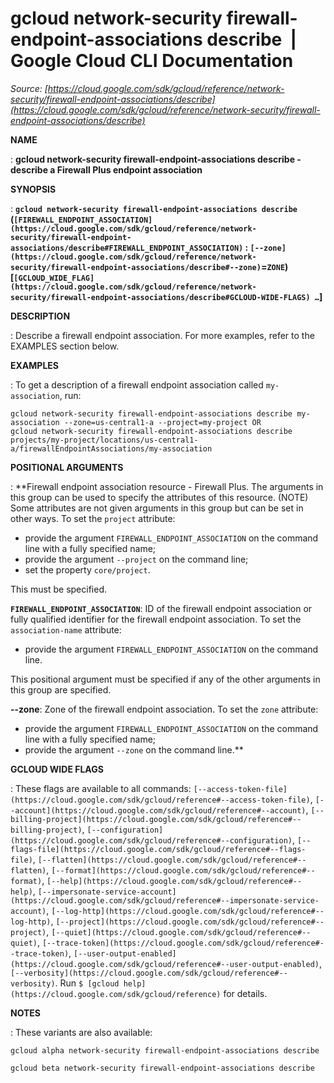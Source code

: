 # gcloud network-security firewall-endpoint-associations describe  |  Google Cloud CLI Documentation

*Source: [https://cloud.google.com/sdk/gcloud/reference/network-security/firewall-endpoint-associations/describe](https://cloud.google.com/sdk/gcloud/reference/network-security/firewall-endpoint-associations/describe)*

**NAME**

: **gcloud network-security firewall-endpoint-associations describe - describe a Firewall Plus endpoint association**

**SYNOPSIS**

: **`gcloud network-security firewall-endpoint-associations describe` (`[FIREWALL_ENDPOINT_ASSOCIATION](https://cloud.google.com/sdk/gcloud/reference/network-security/firewall-endpoint-associations/describe#FIREWALL_ENDPOINT_ASSOCIATION)` : `[--zone](https://cloud.google.com/sdk/gcloud/reference/network-security/firewall-endpoint-associations/describe#--zone)`=`ZONE`) [`[GCLOUD_WIDE_FLAG](https://cloud.google.com/sdk/gcloud/reference/network-security/firewall-endpoint-associations/describe#GCLOUD-WIDE-FLAGS) …`]**

**DESCRIPTION**

: Describe a firewall endpoint association.
For more examples, refer to the EXAMPLES section below.

**EXAMPLES**

: To get a description of a firewall endpoint association called
`my-association`, run:

```
gcloud network-security firewall-endpoint-associations describe my-association --zone=us-central1-a --project=my-project OR
gcloud network-security firewall-endpoint-associations describe projects/my-project/locations/us-central1-a/firewallEndpointAssociations/my-association
```

**POSITIONAL ARGUMENTS**

: **Firewall endpoint association resource - Firewall Plus. The arguments in this
group can be used to specify the attributes of this resource. (NOTE) Some
attributes are not given arguments in this group but can be set in other ways.
To set the `project` attribute:

- provide the argument `FIREWALL_ENDPOINT_ASSOCIATION` on the command
line with a fully specified name;
- provide the argument `--project` on the command line;
- set the property `core/project`.

This must be specified.

**`FIREWALL_ENDPOINT_ASSOCIATION`**:
ID of the firewall endpoint association or fully qualified identifier for the
firewall endpoint association.
To set the `association-name` attribute:

- provide the argument `FIREWALL_ENDPOINT_ASSOCIATION` on the command
line.

This positional argument must be specified if any of the other arguments in this
group are specified.

**--zone**:
Zone of the firewall endpoint association.
To set the `zone` attribute:

- provide the argument `FIREWALL_ENDPOINT_ASSOCIATION` on the command
line with a fully specified name;
- provide the argument `--zone` on the command line.**

**GCLOUD WIDE FLAGS**

: These flags are available to all commands: `[--access-token-file](https://cloud.google.com/sdk/gcloud/reference#--access-token-file)`,
`[--account](https://cloud.google.com/sdk/gcloud/reference#--account)`, `[--billing-project](https://cloud.google.com/sdk/gcloud/reference#--billing-project)`,
`[--configuration](https://cloud.google.com/sdk/gcloud/reference#--configuration)`,
`[--flags-file](https://cloud.google.com/sdk/gcloud/reference#--flags-file)`,
`[--flatten](https://cloud.google.com/sdk/gcloud/reference#--flatten)`, `[--format](https://cloud.google.com/sdk/gcloud/reference#--format)`, `[--help](https://cloud.google.com/sdk/gcloud/reference#--help)`, `[--impersonate-service-account](https://cloud.google.com/sdk/gcloud/reference#--impersonate-service-account)`,
`[--log-http](https://cloud.google.com/sdk/gcloud/reference#--log-http)`,
`[--project](https://cloud.google.com/sdk/gcloud/reference#--project)`, `[--quiet](https://cloud.google.com/sdk/gcloud/reference#--quiet)`, `[--trace-token](https://cloud.google.com/sdk/gcloud/reference#--trace-token)`, `[--user-output-enabled](https://cloud.google.com/sdk/gcloud/reference#--user-output-enabled)`,
`[--verbosity](https://cloud.google.com/sdk/gcloud/reference#--verbosity)`.
Run `$ [gcloud help](https://cloud.google.com/sdk/gcloud/reference)` for details.

**NOTES**

: These variants are also available:

```
gcloud alpha network-security firewall-endpoint-associations describe
```

```
gcloud beta network-security firewall-endpoint-associations describe
```